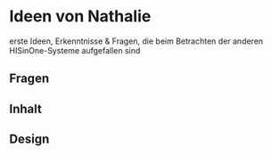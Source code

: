 # Ideen von Nathalie

erste Ideen, Erkenntnisse & Fragen, die beim Betrachten der anderen HISinOne-Systeme aufgefallen sind

## Fragen

## Inhalt

## Design